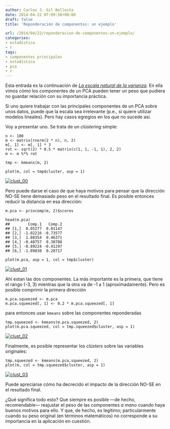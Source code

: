 ```yaml
---
author: Carlos J. Gil Bellosta
date: 2014-04-22 07:09:56+00:00
draft: false
title: 'Reponderación de componentes: un ejemplo'

url: /2014/04/22/reponderacion-de-componentes-un-ejemplo/
categories:
- estadística
- r
tags:
- componentes principales
- estadística
- pca
- r
---
```


Esta entrada es la continuación de _[La escala natural de la varianza](http://www.datanalytics.com/2014/04/09/la-escala-natural-de-la-varianza/)_. En ella vimos cómo los componentes de un PCA pueden tener un peso que pudiera no guardar relación con su importancia práctica.

Si uno quiere trabajar con las principales componentes de un PCA sobre unos datos, puede que la escala sea irrelevante (p.e., si quiere utilizar modelos lineales). Pero hay casos egregios en los que no sucede así.

Voy a presentar uno. Se trata de un _clústering_ simple:



    n <- 100
    m <- matrix(rnorm(2 * n), n, 2)
    m[, 1] <- m[, 1] * 3
    rot <- sqrt(2) * 0.5 * matrix(c(1, 1, -1, 1), 2, 2)
    m <- m %*% rot

    tmp <- kmeans(m, 2)

    plot(m, col = tmp$cluster, asp = 1)



[![clust_00](/wp-uploads/2014/04/clust_00.png)
](/wp-uploads/2014/04/clust_00.png)

Pero puede darse el caso de que haya motivos para pensar que la dirección NO-SE tiene demasiado peso en el resultado final. Es posible entonces reducir la distancia en esa dirección:



    m.pca <- princomp(m, 2)$scores

    head(m.pca)
    ##        Comp.1   Comp.2
    ## [1,]  0.05277  0.01147
    ## [2,] -1.02216 -0.73577
    ## [3,]  1.88354  0.46371
    ## [4,] -0.48757  0.30708
    ## [5,] -0.89224 -0.41297
    ## [6,] -1.89838  0.28717

    plot(m.pca, asp = 1, col = tmp$cluster)



[![clust_01](/wp-uploads/2014/04/clust_01.png)
](/wp-uploads/2014/04/clust_01.png)

Ahí estan las dos componentes. La más importante es la primera, que tiene el rango (-3, 3) mientras que la otra va de -1 a 1 (aproximadamente). Pero es posible comprimir la primera dirección



    m.pca.squeezed <- m.pca
    m.pca.squeezed[, 1] <- 0.2 * m.pca.squeezed[, 1]



para entonces usar `kmeans` sobre las componentes reponderadas



    tmp.squeezed <- kmeans(m.pca.squeezed, 2)
    plot(m.pca.squeezed, col = tmp.squeezed$cluster, asp = 1)



[![clust_02](/wp-uploads/2014/04/clust_02.png)
](/wp-uploads/2014/04/clust_02.png)

Finalmente, es posible representar los _clústers_ sobre las variables originales:



    tmp.squeezed <- kmeans(m.pca.squeezed, 2)
    plot(m, col = tmp.squeezed$cluster, asp = 1)



[![clust_03](/wp-uploads/2014/04/clust_03.png)
](/wp-uploads/2014/04/clust_03.png)

Puede apreciarse cómo ha decrecido el impacto de la dirección NO-SE en el resultado final.

¿Qué significa todo esto? Que siempre es posible —de hecho, recomendable— reajustar el peso de las componentes _a mano_ cuando haya buenos motivos para ello. Y que, de hecho, es legítimo; particularmente cuando su peso original (en términos matemáticos) no corresponde a su importancia en la aplicación en cuestión.
